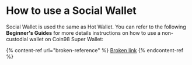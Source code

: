 # How to use a Social Wallet

Social Wallet is used the same as Hot Wallet. You can refer to the following **Beginner's Guides** for more details instructions on how to use a non-custodial wallet on Coin98 Super Wallet:

{% content-ref url="broken-reference" %}
[Broken link](broken-reference)
{% endcontent-ref %}

